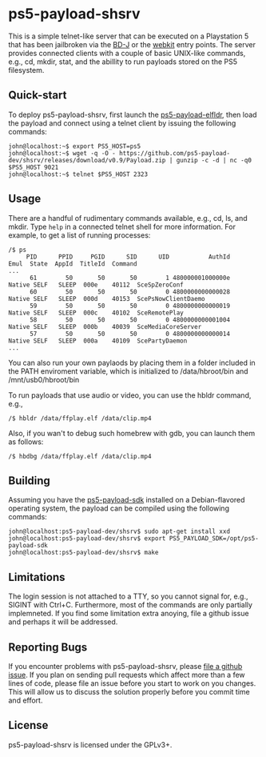 # ps5-payload-shsrv
This is a simple telnet-like server that can be executed on a Playstation 5
that has been jailbroken via the [BD-J][bdj] or the [webkit][webkit] entry
points. The server provides connected clients with a couple of basic UNIX-like
commands, e.g., cd, mkdir, stat, and the abillity to run payloads stored on
the PS5 filesystem.

## Quick-start
To deploy ps5-payload-shsrv, first launch the [ps5-payload-elfldr][elfldr], then
load the payload and connect using a telnet client by issuing the following
commands:

```console
john@localhost:~$ export PS5_HOST=ps5
john@localhost:~$ wget -q -O - https://github.com/ps5-payload-dev/shsrv/releases/download/v0.9/Payload.zip | gunzip -c -d | nc -q0 $PS5_HOST 9021
john@localhost:~$ telnet $PS5_HOST 2323
```

## Usage
There are a handful of rudimentary commands available, e.g., cd, ls, and mkdir.
Type `help` in a connected telnet shell for more information. For example, to
get a list of running processes:
```console
/$ ps
     PID      PPID     PGID      SID      UID           AuthId          Emul  State  AppId  TitleId  Command
...
      61        50       50       50        1 480000001000000e   Native SELF   SLEEP  000e    40112  SceSpZeroConf
      60        50       50       50        0 4800000000000028   Native SELF   SLEEP  000d    40153  ScePsNowClientDaemo
      59        50       50       50        0 4800000000000019   Native SELF   SLEEP  000c    40102  SceRemotePlay
      58        50       50       50        0 4800000000001004   Native SELF   SLEEP  000b    40039  SceMediaCoreServer
      57        50       50       50        0 4800000000000014   Native SELF   SLEEP  000a    40109  ScePartyDaemon
...
```

You can also run your own paylaods by placing them in a folder included in the
PATH enviroment variable, which is initialized to /data/hbroot/bin and
/mnt/usb0/hbroot/bin

To run payloads that use audio or video, you can use the hbldr command, e.g.,
```console
/$ hbldr /data/ffplay.elf /data/clip.mp4
```

Also, if you wan't to debug such homebrew with gdb, you can launch them as follows:
```console
/$ hbdbg /data/ffplay.elf /data/clip.mp4
```

## Building
Assuming you have the [ps5-payload-sdk][sdk] installed on a Debian-flavored
operating system, the payload can be compiled using the following commands:
```console
john@localhost:ps5-payload-dev/shsrv$ sudo apt-get install xxd
john@localhost:ps5-payload-dev/shsrv$ export PS5_PAYLOAD_SDK=/opt/ps5-payload-sdk
john@localhost:ps5-payload-dev/shsrv$ make
```

## Limitations
The login session is not attached to a TTY, so you cannot signal for, e.g., SIGINT
with Ctrl+C. Furthermore, most of the commands are only partially implemneted.
If you find some limitation extra anoying, file a github issue and perhaps it will
be addressed.

## Reporting Bugs
If you encounter problems with ps5-payload-shsrv, please [file a github issue][issues].
If you plan on sending pull requests which affect more than a few lines of code,
please file an issue before you start to work on you changes. This will allow us
to discuss the solution properly before you commit time and effort.

## License
ps5-payload-shsrv is licensed under the GPLv3+.

[bdj]: https://github.com/john-tornblom/bdj-sdk
[sdk]: https://github.com/ps5-payload-dev/sdk
[webkit]: https://github.com/Cryptogenic/PS5-IPV6-Kernel-Exploit
[elfldr]: https://github.com/ps5-payload-dev/elfldr
[issues]: https://github.com/ps5-payload-dev/shsrv/issues/new
